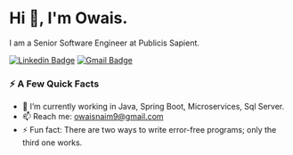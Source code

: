 # Hi 👋, I'm Owais.

I am a Senior Software Engineer at Publicis Sapient.

[![Linkedin Badge](https://img.shields.io/badge/-owaisnaim-blue?style=flat&logo=Linkedin&logoColor=white&link=https://www.linkedin.com/in/owaisnaim/)](https://www.linkedin.com/in/owaisnaim/)
[![Gmail Badge](https://img.shields.io/badge/-owaisnaim9-c14438?style=flat&logo=Gmail&logoColor=white&link=mailto:owaisnaim9@gmail.com)](mailto:owaisnaim9@gmail.com)

### ⚡️ A Few Quick Facts

- 🔭 I’m currently working in Java, Spring Boot, Microservices, Sql Server.
- 📫 Reach me: owaisnaim9@gmail.com
- ⚡ Fun fact: There are two ways to write error-free programs; only the third one works.
